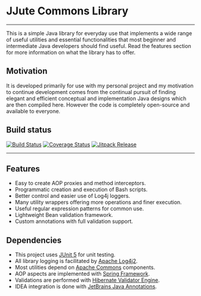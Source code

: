 # JJute Commons Library

---

This is a simple Java library for everyday use that implements a wide range of useful utilities and essential functionalities that most beginner and intermediate Java developers should find useful. Read the features section for more information on what the library has to offer.

## Motivation

It is developed primarily for use with my personal project and my motivation to continue development comes from the continual pursuit of finding elegant and efficient conceptual and implementation Java designs which are then compiled here. However the code is completely open-source and available to everyone.

## Build status

[![Build Status](https://jitci.com/gh/jjute/commons/svg)](https://jitci.com/gh/jjute/commons)
[![Coverage Status](https://coveralls.io/repos/github/jjute/commons/badge.svg?branch=develop)](https://coveralls.io/github/jjute/commons?branch=develop)
[![Jitpack Release](https://jitpack.io/v/jjute/commons.svg)](https://jitpack.io/#jjute/commons)

---

## Features

- Easy to create AOP proxies and method interceptors.
- Programmatic creation and execution of Bash scripts.
- Better control and easier use of Log4j loggers.
- Many utility wrappers offering more operations and finer execution.
- Useful regular expression patterns for common use.
- Lightweight Bean validation framework.
- Custom annotations with full validation support.

## Dependencies

- This project uses [JUnit 5](https://junit.org/junit5/) for unit testing.
- All library logging is facilitated by [Apache Log4j2](https://logging.apache.org/log4j/2.x/).
- Most utilities depend on [Apache Commons](https://commons.apache.org/) components.
- AOP aspects are implemented with [Spring Framework](https://spring.io/).
- Validations are performed with [Hibernate Validator Engine](http://hibernate.org/validator/). 
- IDEA integration is done with [JetBrains Java Annotations](https://mvnrepository.com/artifact/org.jetbrains/annotations).